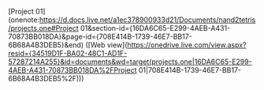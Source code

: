 [Project 01](onenote:https://d.docs.live.net/a1ec378900933d21/Documents/nand2tetris/projects.one#Project 01&section-id={16DA6C65-E299-4AEB-A431-70873BB018DA}&page-id={708E414B-1739-46E7-BB17-6B68A4B3DEB5}&end) ([Web view](https://onedrive.live.com/view.aspx?resid={34519D1F-BA02-48C1-AD1F-57287214A255}&id=documents&wd=target(projects.one|16DA6C65-E299-4AEB-A431-70873BB018DA%2FProject 01|708E414B-1739-46E7-BB17-6B68A4B3DEB5%2F)))